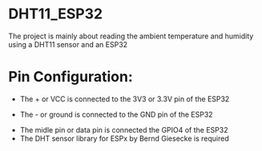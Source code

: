 # DHT11_ESP32
The project is mainly about reading the ambient temperature and humidity using a DHT11 sensor and an ESP32
# Pin Configuration:

+ The + or VCC is connected to the 3V3 or 3.3V pin of the ESP32
- The - or ground is connected to the GND pin of the ESP32
+ The midle pin or data pin is connected the GPIO4 of the ESP32
+ The DHT sensor library for ESPx by Bernd Giesecke is required 

